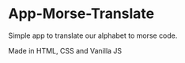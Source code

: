 # App-Morse-Translate
Simple app to translate our alphabet to morse code.


Made in HTML, CSS and Vanilla JS
